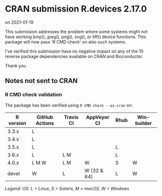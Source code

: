 # CRAN submission R.devices 2.17.0

on 2021-01-19

This submission addresses the problem where some systems might not have working bmp(), jpeg(), png(), svg(), or tiff() device functions.  This package will now pass 'R CMD check' on also such systems.

I've verified this submission have no negative impact on any of the 10 reverse package dependencies available on CRAN and Bioconductor.

Thank you


## Notes not sent to CRAN

### R CMD check validation

The package has been verified using `R CMD check --as-cran` on:

| R version | GitHub Actions | Travis CI | AppVeyor CI | Rhub | Win-builder |
| --------- | -------------- | --------- | ----------- | ---- | ----------- |
| 3.3.x     | L              |           |             |      |             |
| 3.4.x     | L              |           |             |      |             |
| 3.5.x     | L              |           |             | L    |             |
| 3.6.x     | L              | L M       |             | L    |             |
| 4.0.x     | L M W          | L M       | W           |   S  | W           |
| devel     |       W        | L         | W (32 & 64) | L    | W           |

*Legend: OS: L = Linux, S = Solaris, M = macOS, W = Windows*
